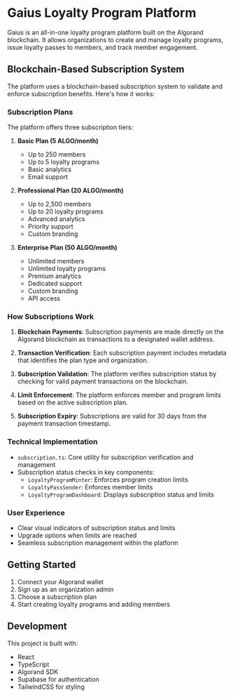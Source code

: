 # Gaius Loyalty Program Platform

Gaius is an all-in-one loyalty program platform built on the Algorand blockchain. It allows organizations to create and manage loyalty programs, issue loyalty passes to members, and track member engagement.

## Blockchain-Based Subscription System

The platform uses a blockchain-based subscription system to validate and enforce subscription benefits. Here's how it works:

### Subscription Plans

The platform offers three subscription tiers:

1. **Basic Plan (5 ALGO/month)**
   - Up to 250 members
   - Up to 5 loyalty programs
   - Basic analytics
   - Email support

2. **Professional Plan (20 ALGO/month)**
   - Up to 2,500 members
   - Up to 20 loyalty programs
   - Advanced analytics
   - Priority support
   - Custom branding

3. **Enterprise Plan (50 ALGO/month)**
   - Unlimited members
   - Unlimited loyalty programs
   - Premium analytics
   - Dedicated support
   - Custom branding
   - API access

### How Subscriptions Work

1. **Blockchain Payments**: Subscription payments are made directly on the Algorand blockchain as transactions to a designated wallet address.

2. **Transaction Verification**: Each subscription payment includes metadata that identifies the plan type and organization.

3. **Subscription Validation**: The platform verifies subscription status by checking for valid payment transactions on the blockchain.

4. **Limit Enforcement**: The platform enforces member and program limits based on the active subscription plan.

5. **Subscription Expiry**: Subscriptions are valid for 30 days from the payment transaction timestamp.

### Technical Implementation

- `subscription.ts`: Core utility for subscription verification and management
- Subscription status checks in key components:
  - `LoyaltyProgramMinter`: Enforces program creation limits
  - `LoyaltyPassSender`: Enforces member limits
  - `LoyaltyProgramDashboard`: Displays subscription status and limits

### User Experience

- Clear visual indicators of subscription status and limits
- Upgrade options when limits are reached
- Seamless subscription management within the platform

## Getting Started

1. Connect your Algorand wallet
2. Sign up as an organization admin
3. Choose a subscription plan
4. Start creating loyalty programs and adding members

## Development

This project is built with:
- React
- TypeScript
- Algorand SDK
- Supabase for authentication
- TailwindCSS for styling
